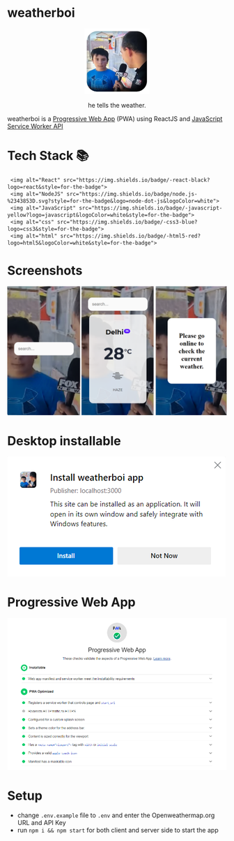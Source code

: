 # weatherboi


<p align="center">
    <img src="image/README/icon.png" width="150" />
    <br>
 </p>
<p align="center">
he tells the weather.
</p>


weatherboi is a [Progressive Web App][pwa] (PWA) using ReactJS and [JavaScript Service Worker API][swjs]

# Tech Stack 📚

<p align="center">

     <img alt="React" src="https://img.shields.io/badge/-react-black?logo=react&style=for-the-badge">
     <img alt="NodeJS" src="https://img.shields.io/badge/node.js-%2343853D.svg?style=for-the-badge&logo=node-dot-js&logoColor=white">
     <img alt="JavaScript" src="https://img.shields.io/badge/-javascript-yellow?logo=javascript&logoColor=white&style=for-the-badge">
     <img alt="css" src="https://img.shields.io/badge/-css3-blue?logo=css3&style=for-the-badge">
     <img alt="html" src="https://img.shields.io/badge/-html5-red?logo=html5&logoColor=white&style=for-the-badge">
</p>

# Screenshots

![](image/README/1634823826811.png)


# Desktop installable

![](image/README/1634823559030.png)

# Progressive Web App

![](image/README/1634823656230.png)

# Setup

- change ```.env.example``` file to ```.env``` and enter the Openweathermap.org URL and API Key
- run ```npm i && npm start``` for both client and server side to start the app

[swjs]: //developer.mozilla.org/en-US/docs/Web/API/Service_Worker_API
[pwa]: //web.dev/progressive-web-apps/

